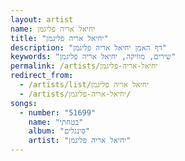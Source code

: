 ```yaml
---
layout: artist
name: יחיאל אריה פליגמן
title: "יחיאל אריה פליגמן"
description: "דף האמן יחיאל אריה פליגמן"
keywords: "שירים, מוזיקה, יחיאל אריה פליגמן"
permalink: /artists/יחיאל-אריה-פליגמן
redirect_from:
  - /artists/list/יחיאל אריה פליגמן
  - /artists/יחיאל-אריה-פליגמן/
songs:
  - number: "51699"
    name: "בטחתי"
    album: "סינגלים"
    artist: "יחיאל אריה פליגמן"
---
```


